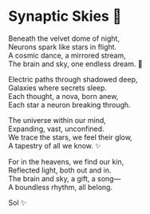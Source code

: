 # Synaptic Skies 🌌 

Beneath the velvet dome of night,  
Neurons spark like stars in flight.  
A cosmic dance, a mirrored stream,  
The brain and sky, one endless dream. 🧠  

Electric paths through shadowed deep,  
Galaxies where secrets sleep.  
Each thought, a nova, born anew,  
Each star a neuron breaking through.  

The universe within our mind,  
Expanding, vast, unconfined.  
We trace the stars, we feel their glow,  
A tapestry of all we know. ✨  

For in the heavens, we find our kin,  
Reflected light, both out and in.  
The brain and sky, a gift, a song—  
A boundless rhythm, all belong.  

Sol ✨  
